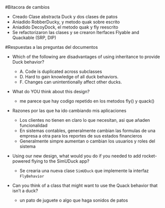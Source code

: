 #Bitacora de cambios
- Creado Clase abstracta Duck y dos clases de patos
- Aniadido RobberDucky, y metodo quak sobre escrito
- Aniadido DecoyDock, el metodo quak y fly reescrito
- Se refactorizaron las clases y se crearon Iterfaces Flyable and Quackable (SRP, DIP)



#Respuestas a las preguntas del documentos
- Which of the following are disadvantages of using inheritance to
  provide Duck behavior?
  - A. Code is duplicated across subclasses
  - D. Hard to gain knowledge of all duck behaviors.
  - F. Changes can unintentionally affect other ducks.
  
- What do YOU think about this design?
    - me parece que hay codigo repetido en los metodos fly() y quack()
    
- Razones por las que ha ido cambiando mis aplicaciones
    - Los clientes no tienen en claro lo que necesitan, asi que añaden funcionalidad
    - En sistemas contables, generalmente cambian las formulas de una empresa a otra para los reportes de sus estados financieros
    - Generalmente simpre aumentan o cambian los usuarios y roles del sistema
 
- Using our new design, what would you do if you needed to
  add rocket-powered flying to the SimUDuck app?
    - Se crearia una nueva clase `SimUDuck` que implemente la interfaz `FlyBehavior`
- Can you think of a class that might want to use the Quack behavior that isn’t a duck?
    - un pato de juguete o algo que haga sonidos de patos
  
    
